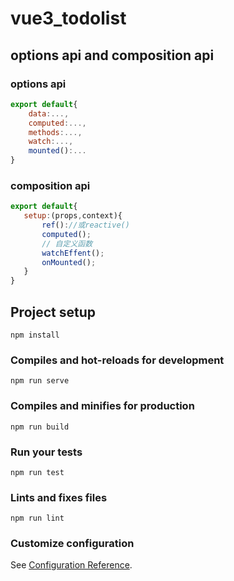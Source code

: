 # vue3_todolist

## options api and composition api

### options api
```javascript
export default{
    data:...,
    computed:...,
    methods:...,
    watch:...,
    mounted():...
}
```
### composition api
```javascript
export default{
   setup:(props,context){
       ref()://或reactive()
       computed();
       // 自定义函数
       watchEffent();
       onMounted();
   }
}
```

## Project setup
```
npm install
```

### Compiles and hot-reloads for development
```
npm run serve
```

### Compiles and minifies for production
```
npm run build
```

### Run your tests
```
npm run test
```

### Lints and fixes files
```
npm run lint
```

### Customize configuration
See [Configuration Reference](https://cli.vuejs.org/config/).
